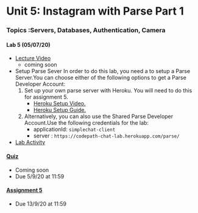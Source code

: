 Unit 5: Instagram with Parse Part 1
===

### Topics :Servers, Databases, Authentication, Camera

#### Lab 5 (05/07/20)

* [Lecture Video ](https://)
    * coming soon 
* Setup Parse Sever
     In order to do this lab, you need a to setup a Parse Server.You can choose either of the following options to get a Parse Developer Account: 
    1. Set up your own parse server with Heroku. You will need to do this for assignment 5. 
        * [Heroku Setup Video.](https://www.youtube.com/watch?v=rN97f917hLs&list=PLrT2tZ9JRrf74emXdHwSG6Q46-DEvuNA6&index=4&t=0s)  
        * [Heroku Setup Guide.](https://guides.codepath.org/android/Configuring-a-Parse-Server#setting-a-new-parse-server%5D)        
    2.  Alternatively, you can also use the Shared Parse Developer Account.Use the following credentials for the lab:
        * applicationId: `simplechat-client`
        * server : `https://codepath-chat-lab.herokuapp.com/parse/`     
* [Lab Activity ](https://courses.codepath.com/courses/android_university/unit/5#!exercises)


#### [Quiz](https://) 
* Coming soon 
* Due 5/9/20 at 11:59

#### [Assignment 5](https://courses.codepath.com/courses/android_university/unit/5#!assignment)
* Due 13/9/20 at 11:59


    
    


